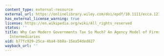 ```yaml
---
content_type: external-resource
external_url: https://onlinelibrary.wiley.com/doi/epdf/10.1111/ecca.12182
has_external_license_warning: true
license: https://en.wikipedia.org/wiki/All_rights_reserved
status: ''
title: Why Can Modern Governments Tax So Much? An Agency Model of Firms as Fiscal
  Intermediaries
uid: b77fc929-25ca-4ba4-bb8a-15ea54ded827
wayback_url: ''
---
```

